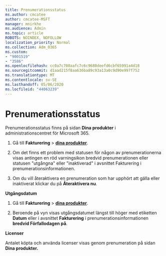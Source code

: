 ```yaml
---
title: Prenumerationsstatus
ms.author: cmcatee
author: cmcatee-MSFT
manager: mnirkhe
ms.audience: Admin
ms.topic: article
ROBOTS: NOINDEX, NOFOLLOW
localization_priority: Normal
ms.collection: Adm_O365
ms.custom:
- "9001519"
- "3586"
ms.openlocfilehash: cc0a7c708aafc7c6c9680deefd6cbf65991a4d18
ms.sourcegitcommit: d1aad215f8aa636ba89c93a13a0c9d90e997f752
ms.translationtype: MT
ms.contentlocale: sv-SE
ms.lasthandoff: 05/06/2020
ms.locfileid: "44063239"
---
```

# <a name="subscription-status"></a>Prenumerationsstatus

Prenumerationsstatus finns på sidan **Dina produkter** i administrationscentret för Microsoft 365.

1. Gå till **Fakturering** > **[dina produkter](https://go.microsoft.com/fwlink/p/?linkid=842054)**.

2. Om det finns ett problem med statusen för någon av prenumerationerna visas antingen en röd varningsikon bredvid prenumerationen eller statusen "utgångna" eller "inaktiverad" i avsnittet Fakturering i prenumerationsinformationen.

3. Om du vill återaktivera en prenumeration som har upphört att gälla eller inaktiverat klickar du på **Återaktivera nu**.

**Utgångsdatum**

1. Gå till **Fakturering** > **[dina produkter](https://go.microsoft.com/fwlink/p/?linkid=842054)**.

2. Beroende på vyn visas utgångsdatumet längst till höger med etiketten **Datum** eller i avsnittet **Fakturering** i prenumerationsinformationen **bredvid Förfallodagen på**.

**Licenser**

Antalet köpta och använda licenser visas genom prenumeration på sidan **Dina produkter.**

